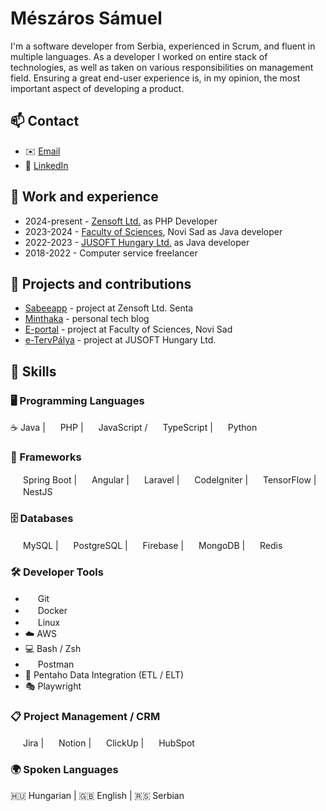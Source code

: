 # Mészáros Sámuel

I'm a software developer from Serbia, experienced in Scrum, and fluent in multiple languages. As a developer I worked on entire stack of technologies, as well as taken on various responsibilities on management field. Ensuring a great end-user experience is, in my opinion, the most important aspect of developing a product.

## 📫 Contact

- ✉️ [Email](mailto:meszaros.samuel.official@gmail.com)
- 👔 [LinkedIn](https://www.linkedin.com/in/s%C3%A1muel-m%C3%A9sz%C3%A1ros-54150821a/)

## 💼 Work and experience

- 2024-present - [Zensoft Ltd.](https://www.linkedin.com/company/zensoft-ltd) as PHP Developer
- 2023-2024 - [Faculty of Sciences](https://www.linkedin.com/school/university-of-novi-sad-faculty-of-sciences), Novi Sad as Java developer
- 2022-2023 - [JUSOFT Hungary Ltd.](https://www.linkedin.com/company/jusoft-hungary-ltd.) as Java developer
- 2018-2022 - Computer service freelancer

## 🚀 Projects and contributions

- [Sabeeapp](https://www.sabeeapp.com/) - project at Zensoft Ltd. Senta
- [Minthaka](https://minthaka.com) - personal tech blog
- [E-portal](https://eportal.pmf.uns.ac.rs/) - project at Faculty of Sciences, Novi Sad
- [e-TervPálya](https://www.oeny.hu/oeny/tpalya/) - project at JUSOFT Hungary Ltd.

## 🧠 Skills

### 🖥️ Programming Languages

☕ Java | <img src="https://cdn.simpleicons.org/php/777BB4" width="16"/> PHP | <img src="https://cdn.simpleicons.org/javascript/F7DF1E" width="16"/> JavaScript / <img src="https://cdn.simpleicons.org/typescript/3178C6" width="16"/> TypeScript | <img src="https://cdn.simpleicons.org/python/3776AB" width="16"/> Python

### 🧩 Frameworks

<img src="https://cdn.simpleicons.org/springboot/6DB33F" width="16"/> Spring Boot | <img src="https://cdn.simpleicons.org/angular/DD0031" width="16"/> Angular | <img src="https://cdn.simpleicons.org/laravel/FF2D20" width="16"/> Laravel | <img src="https://cdn.simpleicons.org/codeigniter/EF4223" width="16"/> CodeIgniter | <img src="https://cdn.simpleicons.org/tensorflow/FF6F00" width="16"/> TensorFlow | <img src="https://cdn.simpleicons.org/nestjs/E0234E" width="16"/> NestJS

### 🗄️ Databases

<img src="https://cdn.simpleicons.org/mysql/4479A1" width="16"/> MySQL | <img src="https://cdn.simpleicons.org/postgresql/4169E1" width="16"/> PostgreSQL | <img src="https://cdn.simpleicons.org/firebase/FFCA28" width="16"/> Firebase | <img src="https://cdn.simpleicons.org/mongodb/47A248" width="16"/> MongoDB | <img src="https://cdn.simpleicons.org/redis/DC382D" width="16"/> Redis

### 🛠️ Developer Tools

- <img src="https://cdn.simpleicons.org/git/F05032" width="16"/> Git
- <img src="https://cdn.simpleicons.org/docker/2496ED" width="16"/> Docker
- <img src="https://cdn.simpleicons.org/linux/FCC624" width="16"/> Linux
- ☁️ AWS
- 💻 Bash / Zsh
- <img src="https://cdn.simpleicons.org/postman/FF6C37" width="16"/> Postman
- 🔄 Pentaho Data Integration (ETL / ELT)
- 🎭 Playwright

### 📋 Project Management / CRM

<img src="https://cdn.simpleicons.org/jira/0052CC" width="16"/> Jira | <img src="https://cdn.simpleicons.org/notion/000000" width="16"/> Notion | <img src="https://cdn.simpleicons.org/clickup/7B68EE" width="16"/> ClickUp | <img src="https://cdn.simpleicons.org/hubspot/FF7A59" width="16"/> HubSpot

### 🌍 Spoken Languages

🇭🇺 Hungarian | 🇬🇧 English | 🇷🇸 Serbian
